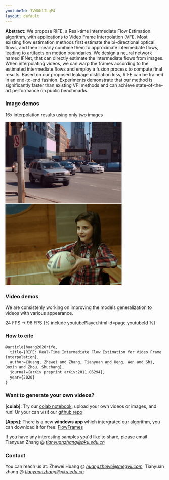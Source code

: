 ```yaml
---
youtubeId: 3VWOblILqP4
layout: default
---
```


**Abstract:** We propose RIFE, a Real-time Intermediate Flow Estimation algorithm, with applications to Video Frame Interpolation (VFI). Most existing flow estimation methods first estimate the bi-directional optical flows, and then linearly combine them to approximate intermediate flows, leading to artifacts on motion boundaries. We design a neural network named IFNet, that can directly estimate the intermediate flows from images. When interpolating videos, we can warp the frames according to the estimated intermediate flows and employ a fusion process to compute final results. Based on our proposed leakage distillation loss, RIFE can be trained in an end-to-end fashion. Experiments demonstrate that our method is significantly faster than existing VFI methods and can achieve state-of-the-art performance on public benchmarks. 

### Image demos
16x interpolation results using only two images

![Demo](./demo/I0_slomo_clipped.gif)
![Demo](./demo/I2_slomo_clipped.gif)


### Video demos
We are consistenly working on improving the models generalization to videos with various appearance.

24 FPS -> 96 FPS
{% include youtubePlayer.html id=page.youtubeId %}

### How to cite

```
@article{huang2020rife,
  title={RIFE: Real-Time Intermediate Flow Estimation for Video Frame Interpolation},
  author={Huang, Zhewei and Zhang, Tianyuan and Heng, Wen and Shi, Boxin and Zhou, Shuchang},
  journal={arXiv preprint arXiv:2011.06294},
  year={2020}
}
```

### Want to generate your own videos?
**\[colab\]**: Try our [colab notebook](https://colab.research.google.com/github/hzwer/arXiv2020-RIFE/blob/main/Colab_demo.ipynb), upload your own videos or images, and run! Or your can visit our [github repo](https://github.com/hzwer/arXiv2020-RIFE)

**\[Apps\]**: There is a new **windows app** which intergrated our algorithm, you can download it for free: [FlowFrames](https://nmkd.itch.io/flowframes)

If you have any interesting samples you'd like to share, please email Tianyuan Zhang @ *tianyuanzhang@pku.edu.cn*
### Contact
You can reach us at: Zhewei Huang @ *huangzhewei@megvii.com*,  Tianyuan zhang @ *tianyuanzhang@pku.edu.cn*
